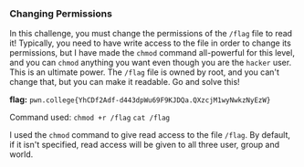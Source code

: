 ### Changing Permissions

In this challenge, you must change the permissions of the `/flag` file to read it! Typically, you need to have write access to the file in order to change its permissions, but I have made the `chmod` command all-powerful for this level, and you can `chmod` anything you want even though you are the `hacker` user. This is an ultimate power. The `/flag` file is owned by root, and you can't change that, but you can make it readable. Go and solve this!

**flag:** `pwn.college{YhCDf2Adf-d443dpWu69F9KJDQa.QXzcjM1wyNwkzNyEzW}`

Command used: 
`chmod +r /flag`
`cat /flag`

I used the `chmod` command to give read access to the file `/flag`. By default, if it isn't specified, read access will be given to all three user, group and world.



